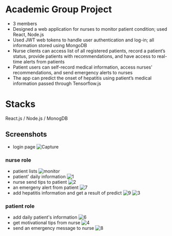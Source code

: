 # Academic Group Project
- 3 members
- Designed a web application for nurses to monitor patient condition; used React, Node.js
- Used JWT web tokens to handle user authentication and log-in; all information stored using MongoDB
- Nurse clients can access list of all registered patients, record a patient’s status, provide patients with recommendations, and have access to real-time alerts from patients
- Patient users can self-record medical information, access nurses’ recommendations, and send emergency alerts to nurses
- The app can predict the onset of hepatitis using patient’s medical information passed through Tensorflow.js

# Stacks
React.js / Node.js / MonogDB

## Screenshots

- login page
![Capture](https://user-images.githubusercontent.com/59883982/119718402-85aa3280-be35-11eb-8227-be4d5f39c59c.PNG)
### nurse role
- patient lists
![monitor](https://user-images.githubusercontent.com/59883982/119718406-8642c900-be35-11eb-8c43-c736ce639d41.PNG)
- patient' daily information
![1](https://user-images.githubusercontent.com/59883982/119718408-8773f600-be35-11eb-9b0e-f11e1dccaf55.PNG)
- nurse send tips to patient
![2](https://user-images.githubusercontent.com/59883982/119718424-8ba01380-be35-11eb-80d5-e288dab6aeb2.PNG)
- an emergeny alert from patient
![7](https://user-images.githubusercontent.com/59883982/119718410-880c8c80-be35-11eb-90c0-a46c5b7b2357.PNG)
- add hepatitis information and get a result of predict
![9](https://user-images.githubusercontent.com/59883982/119718414-893db980-be35-11eb-826d-af7203f0ec88.PNG)
![3](https://user-images.githubusercontent.com/59883982/119718413-88a52300-be35-11eb-92df-53fab51d94d5.PNG)

### patient role
- add daily patient's information
![6](https://user-images.githubusercontent.com/59883982/119718419-8a6ee680-be35-11eb-90b1-3c31e00ae3fe.PNG)
- get motivational tips from nurse
![4](https://user-images.githubusercontent.com/59883982/119718421-8b077d00-be35-11eb-8b48-a15bc05d849b.PNG)
- send an emergency message to nurse
![8](https://user-images.githubusercontent.com/59883982/119718415-89d65000-be35-11eb-9bd1-a2bfad0c233b.PNG)

